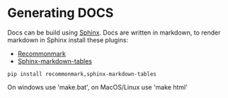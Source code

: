 # Generating DOCS

Docs can be build using [Sphinx](https://www.sphinx-doc.org). Docs are written in markdown, to render markdown in Sphinx install these plugins:

* [Recommonmark](https://github.com/readthedocs/recommonmark)
* [Sphinx-markdown-tables](https://github.com/ryanfox/sphinx-markdown-tables)

```
pip install recommonmark,sphinx-markdown-tables
```

On windows use 'make.bat', on MacOS/Linux use 'make html'
